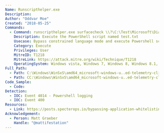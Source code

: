 ```yaml
---
Name: Runscripthelper.exe
Description:
Author: "Oddvar Moe"
Created: "2018-05-25"
Commands:
  - Command: runscripthelper.exe surfacecheck \\?\C:\Test\Microsoft\Diagnosis\scripts\test.txt C:\Test
    Description: Execute the PowerShell script named test.txt
    Usecase: Bypass constrained language mode and execute Powershell script
    Category: Execute
    Privileges: User
    MitreID: T1218
    MitreLink: https://attack.mitre.org/wiki/Technique/T1218
    OperatingSystem: Windows vista, Windows 7, Windows 8, Windows 8.1, Windows 10
Full_Path:
  - Path: C:\Windows\WinSxS\amd64_microsoft-windows-u..ed-telemetry-client_31bf3856ad364e35_10.0.16299.15_none_c2df1bba78111118\Runscripthelper.exe
  - Path: CC:\Windows\WinSxS\amd64_microsoft-windows-u..ed-telemetry-client_31bf3856ad364e35_10.0.16299.192_none_ad4699b571e00c4a\Runscripthelper.exe
Code_Sample:
  - Code:
Detection:
  - IOC: Event 4014 - Powershell logging
  - IOC: Event 400
Resources:
  - Link: https://posts.specterops.io/bypassing-application-whitelisting-with-runscripthelper-exe-1906923658fc
Acknowledgement:
  - Person: Matt Graeber
    Handle: "@mattifestation"
---
```

